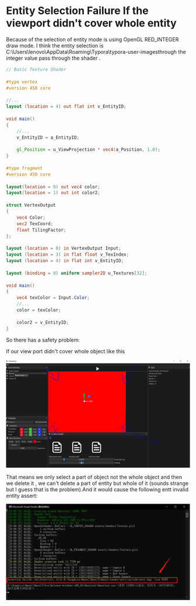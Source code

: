 # Entity Selection Failure If the viewport didn't cover whole entity


Because of the selection of entity mode is using OpenGL RED_INTEGER draw mode. I think the entity selection is C:\Users\lenovo\AppData\Roaming\Typora\typora-user-imagesthrough the integer value pass through the shader . 

```glsl
// Basic Texture Shader

#type vertex
#version 450 core

//...
layout (location = 4) out flat int v_EntityID;

void main()
{
	//...
    v_EntityID = a_EntityID;

    gl_Position = u_ViewProjection * vec4(a_Position, 1.0);
}

#type fragment
#version 450 core

layout(location = 0) out vec4 color;
layout(location = 1) out int color2;

struct VertexOutput
{
    vec4 Color;
    vec2 TexCoord;
    float TilingFactor;
};

layout (location = 0) in VertexOutput Input;
layout (location = 3) in flat float v_TexIndex;
layout (location = 4) in flat int v_EntityID;

layout (binding = 0) uniform sampler2D u_Textures[32];

void main()
{
    vec4 texColor = Input.Color;
	//...
    color = texColor;

    color2 = v_EntityID;
}
```

So there has a safety problem:

If our view port didn't cover whole object like this

![image-20211204140130531](b1.png)

That means we only select a part of object not the whole object and then we delete it , we can't delete a part of entity but whole of it (sounds strange but I guess that is the problem).And it would cause the following entt invalid entity assert:

![image-20211205201110785](b2.png)


